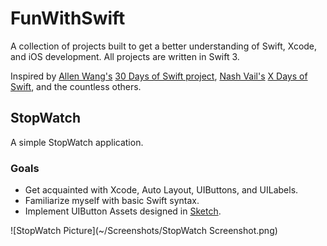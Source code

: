 # FunWithSwift
A collection of projects built to get a better understanding of Swift, Xcode, and iOS development. All projects are written in Swift 3.   

Inspired by [Allen Wang's](https://twitter.com/creativewang) [30 Days of Swift project](https://github.com/allenwong/30DaysofSwift), [Nash Vail's](https://twitter.com/NashVail) [X Days of Swift](https://github.com/nashvail/X-Days-of-Swift), and the countless others. 


## StopWatch

A simple StopWatch application.  

### Goals  
* Get acquainted with Xcode, Auto Layout, UIButtons, and UILabels.
* Familiarize myself with basic Swift syntax.
* Implement UIButton Assets designed in [Sketch](https://www.sketchapp.com).

![StopWatch Picture](~/Screenshots/StopWatch Screenshot.png)
